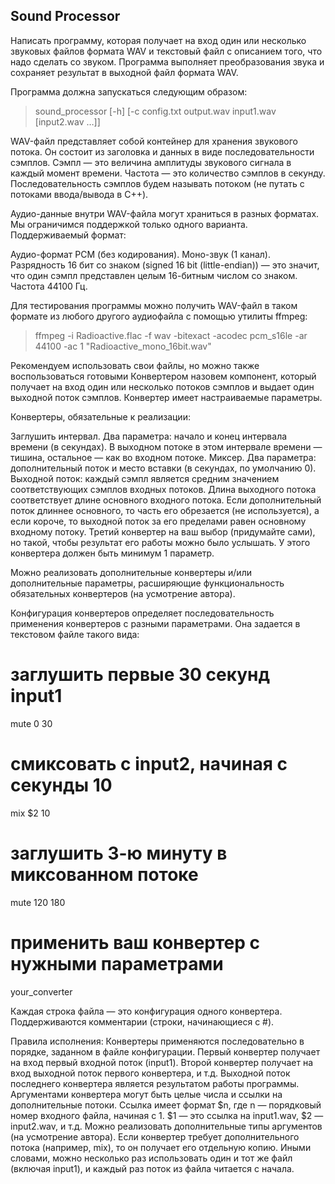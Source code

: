 ## Sound Processor
Написать программу, которая получает на вход один или несколько звуковых файлов формата WAV и текстовый файл с описанием того, что надо сделать со звуком. Программа выполняет преобразования звука и сохраняет результат в выходной файл формата WAV.

Программа должна запускаться следующим образом:

> sound_processor [-h] [-c config.txt output.wav input1.wav [input2.wav …]]

WAV-файл представляет собой контейнер для хранения звукового потока. Он состоит из заголовка и данных в виде последовательности сэмплов. Сэмпл — это величина амплитуды звукового сигнала в каждый момент времени. Частота — это количество сэмплов в секунду. Последовательность сэмплов будем называть потоком (не путать с потоками ввода/вывода в C++).

Аудио-данные внутри WAV-файла могут храниться в разных форматах. Мы ограничимся поддержкой только одного варианта. Поддерживаемый формат:

Аудио-формат PCM (без кодирования).
Моно-звук (1 канал).
Разрядность 16 бит со знаком (signed 16 bit (little-endian)) — это значит, что один сэмпл представлен целым 16-битным числом со знаком.
Частота 44100 Гц.

Для тестирования программы можно получить WAV-файл в таком формате из любого другого аудиофайла с помощью утилиты ffmpeg:

> ffmpeg -i Radioactive.flac -f wav -bitexact -acodec pcm_s16le -ar 44100 -ac 1 "Radioactive_mono_16bit.wav"

Рекомендуем использовать свои файлы, но можно также воспользоваться готовыми 
Конвертером назовем компонент, который получает на вход один или несколько потоков сэмплов и выдает один выходной поток сэмплов. Конвертер имеет настраиваемые параметры.

Конвертеры, обязательные к реализации:

Заглушить интервал. Два параметра: начало и конец интервала времени (в секундах). В выходном потоке в этом интервале времени — тишина, остальное — как во входном потоке.
Миксер. Два параметра: дополнительный поток и место вставки (в секундах, по умолчанию 0). Выходной поток: каждый сэмпл является средним значением соответствующих сэмплов входных потоков. Длина выходного потока соответствует длине основного входного потока. Eсли дополнительный поток длиннее основного, то часть его обрезается (не используется), а если короче, то выходной поток за его пределами равен основному входному потоку.
Третий конвертер на ваш выбор (придумайте сами), но такой, чтобы результат его работы можно было услышать. У этого конвертера должен быть минимум 1 параметр.

Можно реализовать дополнительные конвертеры и/или дополнительные параметры, расширяющие функциональность обязательных конвертеров (на усмотрение автора).

Конфигурация конвертеров определяет последовательность применения конвертеров с разными параметрами. Она задается в текстовом файле такого вида:

# заглушить первые 30 секунд input1
mute 0 30
# смиксовать с input2, начиная с секунды 10
mix $2 10
# заглушить 3-ю минуту в миксованном потоке
mute 120 180
# применить ваш конвертер с нужными параметрами
your_converter <parameters>

Каждая строка файла — это конфигурация одного конвертера. Поддерживаются комментарии (строки, начинающиеся с #).

Правила исполнения:
Конвертеры применяются последовательно в порядке, заданном в файле конфигурации.
Первый конвертер получает на вход первый входной поток (input1). Второй конвертер получает на вход выходной поток первого конвертера, и т.д.
Выходной поток последнего конвертера является результатом работы программы.
Аргументами конвертера могут быть целые числа и ссылки на дополнительные потоки. Ссылка имеет формат $n, где n — порядковый номер входного файла, начиная с 1. $1 — это ссылка на input1.wav, $2 — input2.wav, и т.д. Можно реализовать дополнительные типы аргументов (на усмотрение автора).
Если конвертер требует дополнительного потока (например, mix), то он получает его отдельную копию. Иными словами, можно несколько раз использовать один и тот же файл (включая input1), и каждый раз поток из файла читается с начала.
